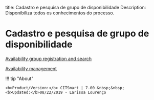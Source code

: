 title:  Cadastro e pesquisa de grupo de disponibilidade
Description: Disponibiliza todos os conhecimentos do processo. 
# Cadastro e pesquisa de grupo de disponibilidade

[Availability group registration and search](/en-us/citsmart-platform-7/processes/availability/availability-group.html)

[Availability management](/en-us/citsmart-platform-7/processes/availability/availability-management.html)

!!! tip "About"

    <b>Product/Version:</b> CITSmart | 7.00 &nbsp;&nbsp;
    <b>Updated:</b>08/22/2019 - Larissa Lourenço
